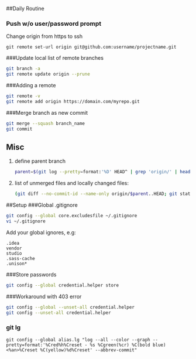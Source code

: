 ##Daily Routine

### Push w/o user/password prompt

Change origin from https to ssh

    git remote set-url origin git@github.com:username/projectname.git

###Update local list of remote branches
```bash
git branch -a
git remote update origin --prune
```

###Adding a remote
```bash
git remote -v
git remote add origin https://domain.com/myrepo.git
```

###Merge branch as new commit
```bash
git merge --squash branch_name
git commit
```

## Misc

1. define parent branch 
    ```bash
    parent=$(git log --pretty=format:'%D' HEAD^ | grep 'origin/' | head -n1 | sed 's@origin/@@' | sed 's@,.*@@')
    ```
2. list of unmerged files and locally changed files:
    ```bash
    (git diff --no-commit-id --name-only origin/$parent..HEAD; git status --porcelain | sed s/^...//) | sort | uniq
    ```

##Setup
###Global .gitignore
```bash
git config --global core.excludesfile ~/.gitignore
vi ~/.gitignore
```
Add your global ignores, e.g:

    .idea
    vendor
    studio
    .sass-cache
    .unison*
    
###Store passwords
```bash
git config --global credential.helper store
```

###Workaround with 403 error 
```bash
git config --global --unset-all credential.helper
git config --unset-all credential.helper
```

### git lg

    git config --global alias.lg "log --all --color --graph --pretty=format:'%Cred%h%Creset - %s %Cgreen(%cr) %C(bold blue)<%an>%Creset %C(yellow)%d%Creset' --abbrev-commit"